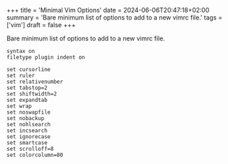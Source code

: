 +++
title = 'Minimal Vim Options'
date = 2024-06-06T20:47:18+02:00
summary = 'Bare minimum list of options to add to a new vimrc file.'
tags = ['vim']
draft = false
+++

Bare minimum list of options to add to a new vimrc file.
```
syntax on
filetype plugin indent on

set cursorline
set ruler
set relativenumber
set tabstop=2
set shiftwidth=2
set expandtab
set wrap
set noswapfile
set nobackup
set nohlsearch
set incsearch
set ignorecase
set smartcase
set scrolloff=8
set colorcolumn=80
```
